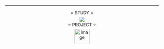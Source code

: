 <div align="center">
<hr>
⭐ STUDY ⭐
<br>
  <a href="https://github.com/rasaku351/OSS"><img src="https://img.shields.io/badge/Python-3766AB?style=flat-square&logo=Python&logoColor=white"/></a>
<br>
⭐ PROJECT ⭐
<br>
  <a href="https://github.com/rasaku351/RoomEscape"><img width="50" height="50" alt="Image" src="https://github.com/user-attachments/assets/d31a0b58-c12c-4abf-a8fc-a8aa42eca7c9" /></a>
</div>
